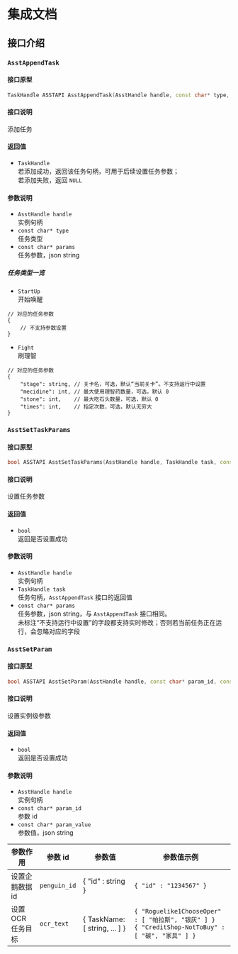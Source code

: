 # 集成文档

## 接口介绍

### `AsstAppendTask`

#### 接口原型

```c++
TaskHandle ASSTAPI AsstAppendTask(AsstHandle handle, const char* type, const char* params);
```

#### 接口说明

添加任务

#### 返回值

- `TaskHandle`  
    若添加成功，返回该任务句柄，可用于后续设置任务参数；  
    若添加失败，返回 `NULL`

#### 参数说明

- `AsstHandle handle`  
    实例句柄
- `const char* type`  
    任务类型
- `const char* params`  
    任务参数，json string

##### 任务类型一览

- `StartUp`  
    开始唤醒

```jsonc
// 对应的任务参数
{
    // 不支持参数设置
}
```

- `Fight`  
    刷理智

```jsonc
// 对应的任务参数
{
    "stage": string, // 关卡名，可选，默认“当前关卡”。不支持运行中设置
    "mecidine": int, // 最大使用理智药数量，可选，默认 0
    "stone": int,    // 最大吃石头数量，可选，默认 0
    "times": int,    // 指定次数，可选，默认无穷大
}
```

### `AsstSetTaskParams`

#### 接口原型

```c++
bool ASSTAPI AsstSetTaskParams(AsstHandle handle, TaskHandle task, const char* params);
```

#### 接口说明

设置任务参数

#### 返回值

- `bool`  
    返回是否设置成功

#### 参数说明

- `AsstHandle handle`  
    实例句柄
- `TaskHandle task`  
    任务句柄，`AsstAppendTask` 接口的返回值
- `const char* params`  
    任务参数，json string，与 `AsstAppendTask` 接口相同。  
    未标注“不支持运行中设置”的字段都支持实时修改；否则若当前任务正在运行，会忽略对应的字段

### `AsstSetParam`

#### 接口原型

```c++
bool ASSTAPI AsstSetParam(AsstHandle handle, const char* param_id, const char* param_value);
```

#### 接口说明

设置实例级参数

#### 返回值

- `bool`  
    返回是否设置成功

#### 参数说明

- `AsstHandle handle`  
    实例句柄
- `const char* param_id`  
    参数 id
- `const char* param_value`  
    参数值，json string

| 参数作用 | 参数 id | 参数值 | 参数值示例 |
| ------- | ------- | ----- | -------- |
| 设置企鹅数据 id | `penguin_id` | { "id" : string } | `{ "id" : "1234567" }` |
| 设置 OCR 任务目标 | `ocr_text` | { TaskName: [ string, ... ] } | `{ "Roguelike1ChooseOper" : [ "帕拉斯", "银灰" ] }`<br>`{ "CreditShop-NotToBuy" : [ "碳", "家具" ] }` |
